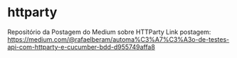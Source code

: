 # httparty
Repositório da Postagem do Medium sobre HTTParty
Link postagem: https://medium.com/@rafaelberam/automa%C3%A7%C3%A3o-de-testes-api-com-httparty-e-cucumber-bdd-d955749affa8
